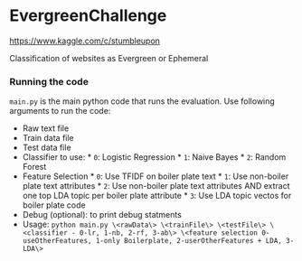 EvergreenChallenge
==================

https://www.kaggle.com/c/stumbleupon

Classification of websites as Evergreen or Ephemeral

### Running the code

`main.py` is the main python code that runs the evaluation. Use following arguments to run the code:
   * Raw text file
   * Train data file
   * Test data file
   * Classifier to use:
    * `0`: Logistic Regression
    * `1`: Naive Bayes
    * `2`: Random Forest
   * Feature Selection
    * `0`: Use TFIDF on boiler plate text
    * `1`: Use non-boiler plate text attributes
    * `2`: Use non-boiler plate text attributes AND extract one top LDA topic per boiler plate attribute
    * `3`: Use LDA topic vectos for boiler  plate code
   * Debug (optional): to print debug statments 
   * Usage: `python main.py \<rawData\> \<trainFile\> \<testFile\> \<classifier - 0-lr, 1-nb, 2-rf, 3-ab\>
\<feature selection 0-useOtherFeatures, 1-only Boilerplate, 2-userOtherFeatures + LDA, 3-LDA\>`

